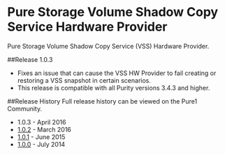 # Pure Storage Volume Shadow Copy Service Hardware Provider
Pure Storage Volume Shadow Copy Service (VSS) Hardware Provider.

##Release 1.0.3
* Fixes an issue that can cause the VSS HW Provider to fail creating or restoring a VSS snapshot in certain scenarios.
* This release is compatible with all Purity versions 3.4.3 and higher.

##Release History
Full release history can be viewed on the Pure1 Community.
* 1.0.3 - April 2016
* [1.0.2](http://community.purestorage.com/t5/Pure-Customer-Knowledge-Base/Pure1-Connect-VSS-Hardware-Provider/ta-p/7467#VSS_1.0.2) - March 2016
* [1.0.1](http://community.purestorage.com/t5/Pure-Customer-Knowledge-Base/Pure1-Connect-VSS-Hardware-Provider/ta-p/7467#VSS_1.0.1) - June 2015
* [1.0.0](http://community.purestorage.com/t5/Pure-Customer-Knowledge-Base/Pure1-Connect-VSS-Hardware-Provider/ta-p/7467#VSS_1.0.0) - July 2014
